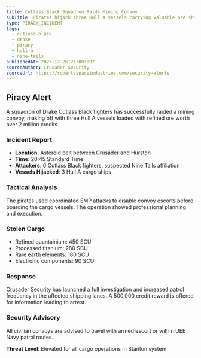 ```yaml
---
title: Cutlass Black Squadron Raids Mining Convoy
subTitle: Pirates hijack three Hull A vessels carrying valuable ore shipment
type: PIRACY_INCIDENT
tags:
  - cutlass-black
  - drake
  - piracy
  - hull-a
  - nine-tails
publishedAt: 2023-12-26T21:00:00Z
sourceAuthor: Crusader Security
sourceUrl: https://robertsspaceindustries.com/security-alerts
---
```


## Piracy Alert

A squadron of Drake Cutlass Black fighters has successfully raided a mining convoy, making off with three Hull A vessels loaded with refined ore worth over 2 million credits.

### Incident Report
- **Location**: Asteroid belt between Crusader and Hurston
- **Time**: 20:45 Standard Time
- **Attackers**: 6 Cutlass Black fighters, suspected Nine Tails affiliation
- **Vessels Hijacked**: 3 Hull A cargo ships

### Tactical Analysis
The pirates used coordinated EMP attacks to disable convoy escorts before boarding the cargo vessels. The operation showed professional planning and execution.

### Stolen Cargo
- Refined quantainium: 450 SCU
- Processed titanium: 280 SCU
- Rare earth elements: 180 SCU
- Electronic components: 90 SCU

### Response
Crusader Security has launched a full investigation and increased patrol frequency in the affected shipping lanes. A 500,000 credit reward is offered for information leading to arrest.

### Security Advisory
All civilian convoys are advised to travel with armed escort or within UEE Navy patrol routes.

**Threat Level**: Elevated for all cargo operations in Stanton system